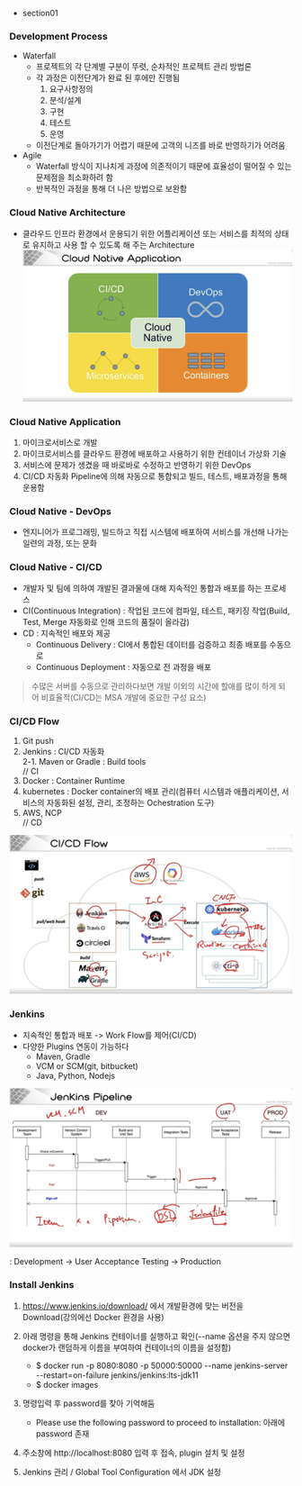 -   section01

### Development Process

-   Waterfall
    -   프로젝트의 각 단계별 구분이 뚜렷, 순차적인 프로젝트 관리 방법론
    -   각 과정은 이전단계가 완료 된 후에만 진행됨
        1. 요구사항정의
        2. 분석/설계
        3. 구현
        4. 테스트
        5. 운영
    -   이전단계로 돌아가기가 어렵기 때문에 고객의 니즈를 바로 반영하기가 어려움
-   Agile
    -   Waterfall 방식이 지나치게 과정에 의존적이기 때문에 효율성이 떨어질 수 있는 문제점을 최소화하려 함
    -   반복적인 과정을 통해 더 나은 방법으로 보완함

### Cloud Native Architecture

-   클라우드 인프라 환경에서 운용되기 위한 어플리케이션 또는 서비스를 최적의 상태로 유지하고 사용 할 수 있도록 해 주는 Architecture
    ![img](/Section01/img_src/CNA.png)

### Cloud Native Application

1. 마이크로서비스로 개발
2. 마이크로서비스를 클라우드 환경에 배포하고 사용하기 위한 컨테이너 가상화 기술
3. 서비스에 문제가 생겼을 때 바로바로 수정하고 반영하기 위한 DevOps
4. CI/CD 자동화 Pipeline에 의해 자동으로 통합되고 빌드, 테스트, 배포과정을 통해 운용함

### Cloud Native - DevOps

-   엔지니어가 프로그래밍, 빌드하고 직접 시스템에 배포하여 서비스를 개선해 나가는 일련의 과정, 또는 문화

### Cloud Native - CI/CD

-   개발자 및 팀에 의하여 개발된 결과물에 대해 지속적인 통합과 배포를 하는 프로세스
-   CI(Continuous Integration) : 작업된 코드에 컴파일, 테스트, 패키징 작업(Build, Test, Merge 자동화로 인해 코드의 품질이 올라감)
-   CD : 지속적인 배포와 제공
    -   Continuous Delivery : CI에서 통합된 데이터를 검증하고 최종 배포를 수동으로
    -   Continuous Deployment : 자동으로 전 과정을 배포

> 수많은 서버를 수동으로 관리하다보면 개발 이외의 시간에 할애를 많이 하게 되어 비효율적(CI/CD는 MSA 개발에 중요한 구성 요소)

### CI/CD Flow

1. Git push
2. Jenkins : CI/CD 자동화  
    2-1. Maven or Gradle : Build tools  
   // CI
3. Docker : Container Runtime
4. kubernetes : Docker container의 배포 관리(컴퓨터 시스템과 애플리케이션, 서비스의 자동화된 설정, 관리, 조정하는 Ochestration 도구)
5. AWS, NCP  
   // CD

![img](/Section01/img_src/CICD.png)

### Jenkins

-   지속적인 통합과 배포 -> Work Flow를 제어(CI/CD)
-   다양한 Plugins 연동이 가능하다
    -   Maven, Gradle
    -   VCM or SCM(git, bitbucket)
    -   Java, Python, Nodejs

![img](/Section01/img_src/JENKINS.png)

: Development -> User Acceptance Testing -> Production

### Install Jenkins

1. https://www.jenkins.io/download/ 에서 개발환경에 맞는 버전을 Download(강의에선 Docker 환경을 사용)

2. 아래 명령을 통해 Jenkins 컨테이너를 실행하고 확인(--name 옵션을 주지 않으면 docker가 랜덤하게 이름을 부여하여 컨테이너의 이름을 설정함)

    - $ docker run -p 8080:8080 -p 50000:50000 --name jenkins-server --restart=on-failure jenkins/jenkins:lts-jdk11
    - $ docker images

3. 명령입력 후 password를 찾아 기억해둠

    - Please use the following password to proceed to installation: 아래에 password 존재

4. 주소창에 http://localhost:8080 입력 후 접속, plugin 설치 및 설정

5. Jenkins 관리 / Global Tool Configuration 에서 JDK 설정
